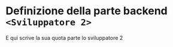 # Definizione della parte backend `<Sviluppatore 2>`

E qui scrive la sua quota parte lo sviluppatore 2
